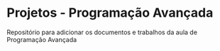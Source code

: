 # Projetos - Programação Avançada
Repositório para adicionar os documentos e trabalhos da aula de Programação Avançada
